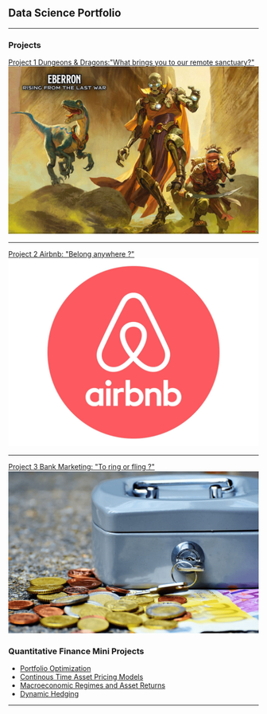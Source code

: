 ## Data Science Portfolio

---

### Projects

[Project 1 Dungeons & Dragons:"What brings you to our remote sanctuary?"](https://www.linkedin.com/pulse/what-brings-you-our-remote-sanctuary-robert-gitari/)
<img src="images/Coverpic.jpg?raw=true"/>

---
[Project 2 Airbnb: "Belong anywhere ?"](/Airbnb)
<img src="images/airbnb-logo-png-airbnb-logo-1600.jpg?raw=true"/>

---
[Project 3 Bank Marketing: "To ring or fling ?"](/bank)
<img src="images/term-deposit-rates-min.png?raw=true"/>

### Quantitative Finance Mini Projects

- [Portfolio Optimization](https://github.com/rgitari/Finance/blob/master/Portfolio%20Optimization.R)
- [Continous Time Asset Pricing Models](https://github.com/rgitari/Finance/blob/master/Asset%20Pricing%20Models.R)
- [Macroeconomic Regimes and Asset Returns](https://github.com/rgitari/Finance/blob/master/All%20Weather%20Portfolio.R)
- [Dynamic Hedging](https://github.com/rgitari/Finance/blob/master/Dynamic%20Hedging.R)


---





